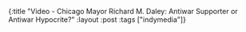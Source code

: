 {:title "Video - Chicago Mayor Richard M. Daley: Antiwar Supporter or Antiwar Hypocrite?"
:layout :post
:tags  ["indymedia"]}

<object width="480" height="385"><param name="movie" value="http://www.youtube.com/v/fSDMhwVYO50&hl=en_US&fs=1&"></param><param name="allowFullScreen" value="true"></param><param name="allowscriptaccess" value="always"></param><embed src="http://www.youtube.com/v/fSDMhwVYO50&hl=en_US&fs=1&" type="application/x-shockwave-flash" allowscriptaccess="always" allowfullscreen="true" width="480" height="385"></embed></object>
